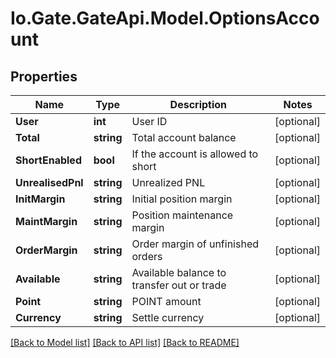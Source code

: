 
# Io.Gate.GateApi.Model.OptionsAccount

## Properties

Name | Type | Description | Notes
------------ | ------------- | ------------- | -------------
**User** | **int** | User ID | [optional] 
**Total** | **string** | Total account balance | [optional] 
**ShortEnabled** | **bool** | If the account is allowed to short | [optional] 
**UnrealisedPnl** | **string** | Unrealized PNL | [optional] 
**InitMargin** | **string** | Initial position margin | [optional] 
**MaintMargin** | **string** | Position maintenance margin | [optional] 
**OrderMargin** | **string** | Order margin of unfinished orders | [optional] 
**Available** | **string** | Available balance to transfer out or trade | [optional] 
**Point** | **string** | POINT amount | [optional] 
**Currency** | **string** | Settle currency | [optional] 

[[Back to Model list]](../README.md#documentation-for-models)
[[Back to API list]](../README.md#documentation-for-api-endpoints)
[[Back to README]](../README.md)
